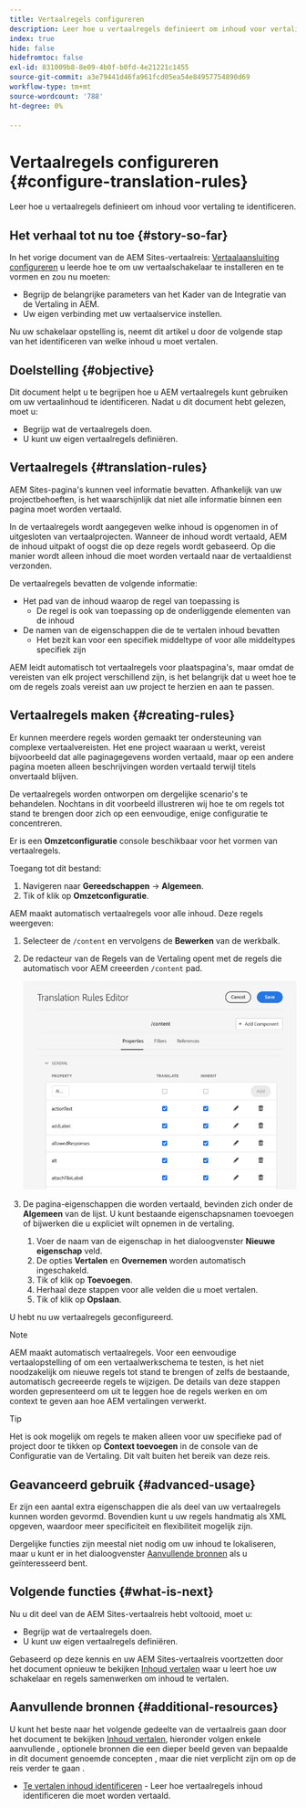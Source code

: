 ```yaml
---
title: Vertaalregels configureren
description: Leer hoe u vertaalregels definieert om inhoud voor vertaling te identificeren.
index: true
hide: false
hidefromtoc: false
exl-id: 831009b8-8e09-4b0f-b0fd-4e21221c1455
source-git-commit: a3e79441d46fa961fcd05ea54e84957754890d69
workflow-type: tm+mt
source-wordcount: '788'
ht-degree: 0%

---
```


# Vertaalregels configureren {#configure-translation-rules}

Leer hoe u vertaalregels definieert om inhoud voor vertaling te identificeren.

## Het verhaal tot nu toe {#story-so-far}

In het vorige document van de AEM Sites-vertaalreis: [Vertaalaansluiting configureren](configure-connector.md) u leerde hoe te om uw vertaalschakelaar te installeren en te vormen en zou nu moeten:

* Begrijp de belangrijke parameters van het Kader van de Integratie van de Vertaling in AEM.
* Uw eigen verbinding met uw vertaalservice instellen.

Nu uw schakelaar opstelling is, neemt dit artikel u door de volgende stap van het identificeren van welke inhoud u moet vertalen.

## Doelstelling {#objective}

Dit document helpt u te begrijpen hoe u AEM vertaalregels kunt gebruiken om uw vertaalinhoud te identificeren. Nadat u dit document hebt gelezen, moet u:

* Begrijp wat de vertaalregels doen.
* U kunt uw eigen vertaalregels definiëren.

## Vertaalregels {#translation-rules}

AEM Sites-pagina&#39;s kunnen veel informatie bevatten. Afhankelijk van uw projectbehoeften, is het waarschijnlijk dat niet alle informatie binnen een pagina moet worden vertaald.

In de vertaalregels wordt aangegeven welke inhoud is opgenomen in of uitgesloten van vertaalprojecten. Wanneer de inhoud wordt vertaald, AEM de inhoud uitpakt of oogst die op deze regels wordt gebaseerd. Op die manier wordt alleen inhoud die moet worden vertaald naar de vertaaldienst verzonden.

De vertaalregels bevatten de volgende informatie:

* Het pad van de inhoud waarop de regel van toepassing is
   * De regel is ook van toepassing op de onderliggende elementen van de inhoud
* De namen van de eigenschappen die de te vertalen inhoud bevatten
   * Het bezit kan voor een specifiek middeltype of voor alle middeltypes specifiek zijn

AEM leidt automatisch tot vertaalregels voor plaatspagina&#39;s, maar omdat de vereisten van elk project verschillend zijn, is het belangrijk dat u weet hoe te om de regels zoals vereist aan uw project te herzien en aan te passen.

## Vertaalregels maken {#creating-rules}

Er kunnen meerdere regels worden gemaakt ter ondersteuning van complexe vertaalvereisten. Het ene project waaraan u werkt, vereist bijvoorbeeld dat alle paginagegevens worden vertaald, maar op een andere pagina moeten alleen beschrijvingen worden vertaald terwijl titels onvertaald blijven.

De vertaalregels worden ontworpen om dergelijke scenario&#39;s te behandelen. Nochtans in dit voorbeeld illustreren wij hoe te om regels tot stand te brengen door zich op een eenvoudige, enige configuratie te concentreren.

Er is een **Omzetconfiguratie** console beschikbaar voor het vormen van vertaalregels.

Toegang tot dit bestand:

1. Navigeren naar **Gereedschappen** -> **Algemeen**.
1. Tik of klik op **Omzetconfiguratie**.

AEM maakt automatisch vertaalregels voor alle inhoud. Deze regels weergeven:

1. Selecteer de `/content` en vervolgens de **Bewerken** van de werkbalk.
1. De redacteur van de Regels van de Vertaling opent met de regels die automatisch voor AEM creeerden `/content` pad.

   ![Editor voor vertaalregels](assets/translation-rules-editor.png)

1. De pagina-eigenschappen die worden vertaald, bevinden zich onder de **Algemeen** van de lijst. U kunt bestaande eigenschapsnamen toevoegen of bijwerken die u expliciet wilt opnemen in de vertaling.
   1. Voer de naam van de eigenschap in het dialoogvenster **Nieuwe eigenschap** veld.
   1. De opties **Vertalen** en **Overnemen** worden automatisch ingeschakeld.
   1. Tik of klik op **Toevoegen**.
   1. Herhaal deze stappen voor alle velden die u moet vertalen.
   1. Tik of klik op **Opslaan**.

U hebt nu uw vertaalregels geconfigureerd.

>[!NOTE]
>
>AEM maakt automatisch vertaalregels. Voor een eenvoudige vertaalopstelling of om een vertaalwerkschema te testen, is het niet noodzakelijk om nieuwe regels tot stand te brengen of zelfs de bestaande, automatisch gecreeerde regels te wijzigen. De details van deze stappen worden gepresenteerd om uit te leggen hoe de regels werken en om context te geven aan hoe AEM vertalingen verwerkt.

>[!TIP]
>
>Het is ook mogelijk om regels te maken alleen voor uw specifieke pad of project door te tikken op **Context toevoegen** in de console van de Configuratie van de Vertaling. Dit valt buiten het bereik van deze reis.

## Geavanceerd gebruik {#advanced-usage}

Er zijn een aantal extra eigenschappen die als deel van uw vertaalregels kunnen worden gevormd. Bovendien kunt u uw regels handmatig als XML opgeven, waardoor meer specificiteit en flexibiliteit mogelijk zijn.

Dergelijke functies zijn meestal niet nodig om uw inhoud te lokaliseren, maar u kunt er in het dialoogvenster [Aanvullende bronnen](#additional-resources) als u geïnteresseerd bent.

## Volgende functies {#what-is-next}

Nu u dit deel van de AEM Sites-vertaalreis hebt voltooid, moet u:

* Begrijp wat de vertaalregels doen.
* U kunt uw eigen vertaalregels definiëren.

Gebaseerd op deze kennis en uw AEM Sites-vertaalreis voortzetten door het document opnieuw te bekijken [Inhoud vertalen](translate-content.md) waar u leert hoe uw schakelaar en regels samenwerken om inhoud te vertalen.

## Aanvullende bronnen {#additional-resources}

U kunt het beste naar het volgende gedeelte van de vertaalreis gaan door het document te bekijken [Inhoud vertalen,](translate-content.md) hieronder volgen enkele aanvullende , optionele bronnen die een dieper beeld geven van bepaalde in dit document genoemde concepten , maar die niet verplicht zijn om op de reis verder te gaan .

* [Te vertalen inhoud identificeren](/help/sites-cloud/administering/translation/rules.md) - Leer hoe vertaalregels inhoud identificeren die moet worden vertaald.
